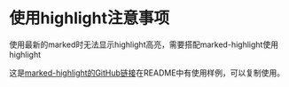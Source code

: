 # 使用highlight注意事项

使用最新的marked时无法显示highlight高亮，需要搭配marked-highlight使用highlight

这是[marked-highlight的GitHub链接](https://github.com/markedjs/marked-highlight)在README中有使用样例，可以复制使用。